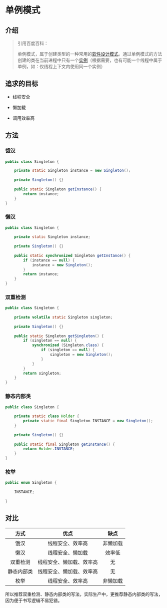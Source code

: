 # 单例模式

## 介绍

> 引用百度百科：
>
> 单例模式，属于创建类型的一种常用的[软件设计模式](https://baike.baidu.com/item/软件设计模式/2117635)。通过单例模式的方法创建的类在当前进程中只有一个[实例](https://baike.baidu.com/item/实例/3794138)（根据需要，也有可能一个线程中属于单例，如：仅线程上下文内使用同一个实例）

## 追求的目标

- 线程安全

- 懒加载

- 调用效率高

## 方法

### 饿汉

```java
public class Singleton {

    private static Singleton instance = new Singleton();
 
    private Singleton() {}
 
    public static Singleton getInstance() {
        return instance;
    }
}
```

### 懒汉

```java
public class Singleton {
 
    private static Singleton instance;
 
    private Singleton() {}
 
    public static synchronized Singleton getInstance() {
        if (instance == null) {
            instance = new Singleton();
        }
        return instance;
    }
}
```

### 双重检测

```java
public class Singleton {
 
    private volatile static Singleton singleton;
 
    private Singleton() {}
 
    public static Singleton getSingleton() {
        if (singleton == null) {
            synchronized (Singleton.class) {
                if (singleton == null) {
                    singleton = new Singleton();
                }
            }
        }
        return singleton;
    }
}
```

### 静态内部类

```java
public class Singleton {
 
    private static class Holder {
        private static final Singleton INSTANCE = new Singleton();
    }
 
    private Singleton() {}
 
    public static final Singleton getInstance() {
        return Holder.INSTANCE;
    }
}	
```

### 枚举

```java
public enum Singleton {
 
    INSTANCE;
 
}	
```

## 对比

|    方式    |           优点           |   缺点   |
| :--------: | :----------------------: | :------: |
|    饿汉    |     线程安全、效率高     | 非懒加载 |
|    懒汉    |     线程安全、懒加载     |  效率低  |
|  双重检测  | 线程安全、懒加载、效率高 |    无    |
| 静态内部类 | 线程安全、懒加载、效率高 |    无    |
|    枚举    |     线程安全、效率高     | 非懒加载 |

所以推荐双重检测、静态内部类的写法，实际生产中，更推荐静态内部类的写法，因为便于书写逻辑不易犯错。
